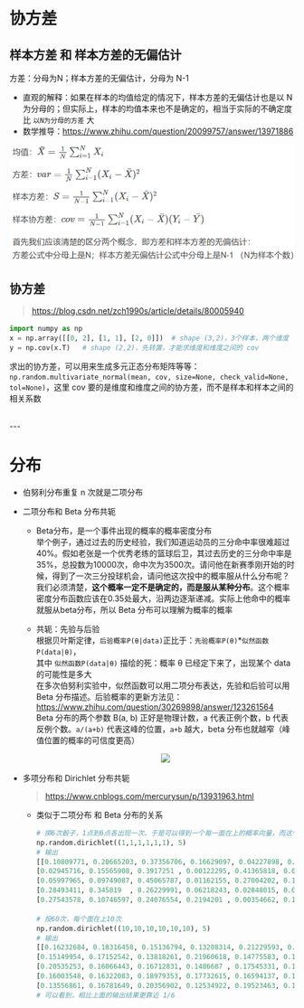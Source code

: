 # 协方差
## 样本方差 和 样本方差的无偏估计
方差：分母为N；样本方差的无偏估计，分母为 N-1  
* 直观的解释：如果在样本的均值给定的情况下，样本方差的无偏估计也是以 N 为分母的；但实际上，样本的均值本来也不是确定的，相当于实际的不确定度比 `以N为分母的方差` 大  
* 数学推导：https://www.zhihu.com/question/20099757/answer/13971886

<p align="center" >
<img src="./pictures/var.png" width=600">
</p>

## 协方差
> https://blog.csdn.net/zch1990s/article/details/80005940  
```python
import numpy as np
x = np.array([[0, 2], [1, 1], [2, 0]])  # shape (3,2)，3个样本，两个维度
y = np.cov(x.T)   # shape (2,2)，先转置，才能求维度和维度之间的 cov
```
求出的协方差，可以用来生成多元正态分布矩阵等等：
`np.random.multivariate_normal(mean, cov, size=None, check_valid=None, tol=None)`，这里 cov 要的是维度和维度之间的协方差，而不是样本和样本之间的相关系数

<br>
---

# 分布
* 伯努利分布重复 n 次就是二项分布
* 二项分布和 Beta 分布共轭
    * Beta分布，是一个事件出现的概率的概率密度分布  
    举个例子，通过过去的历史经验，我们知道运动员的三分命中率很难超过40%。假如老张是一个优秀老练的篮球后卫，其过去历史的三分命中率是35%，总投数为10000次，命中次为3500次。请问他在新赛季刚开始的时候，得到了一次三分投球机会，请问他这次投中的概率服从什么分布呢？我们必须清楚，**这个概率一定不是确定的，而是服从某种分布**。这个概率密度分布函数应该在0.35处最大，沿两边逐渐递减。实际上他命中的概率就服从beta分布，所以 Beta 分布可以理解为概率的概率

    * 共轭：先验与后验  
    根据贝叶斯定律，`后验概率P(θ|data)`正比于：`先验概率P(θ)`*`似然函数P(data|θ)`，  
    其中 `似然函数P(data|θ)` 描绘的死：概率 θ 已经定下来了，出现某个 data 的可能性是多大  
    在多次伯努利实验中，似然函数可以用二项分布表达，先验和后验可以用 Beta 分布描述。后验概率的更新方法见：https://www.zhihu.com/question/30269898/answer/123261564   
    Beta 分布的两个参数 B(a, b) 正好是物理计数，a 代表正例个数，b 代表反例个数。`a/(a+b)` 代表这峰的位置，`a+b` 越大，beta 分布也就越窄（峰值位置的概率的可信度更高）

        <p align="center" >
        <img src="./pictures/beta.jpg" width="800">
        </p>

* 多项分布和 Dirichlet 分布共轭
    > https://www.cnblogs.com/mercurysun/p/13931963.html
    * 类似于二项分布 和 Beta 分布的关系

        ```python
        # 掷6次骰子，1点到6点各出现一次。于是可以得到一个每一面在上的概率向量，而这个概率向量不是确定的（它服从狄利克雷分布），打印5次这个概率向量
        np.random.dirichlet((1,1,1,1,1,1), 5)
        # 输出
        [[0.10809771, 0.20665203, 0.37356706, 0.16629097, 0.04227898, 0.10311324],
        [0.02945716, 0.15565908, 0.3917251 , 0.00122295, 0.41365818, 0.00827752],
        [0.05997965, 0.09749087, 0.45065787, 0.01162155, 0.27004202, 0.11020804],
        [0.28493411, 0.345819  , 0.26229991, 0.06218243, 0.02848015, 0.0162844 ],
        [0.27543578, 0.10746597, 0.24076554, 0.2194201 , 0.00354662, 0.15336599]])

        # 投60次，每个面在上10次
        np.random.dirichlet((10,10,10,10,10,10), 5)
        # 输出
        [[0.16232684, 0.18316458, 0.15136794, 0.13208314, 0.21229593, 0.15876157],
        [0.15149954, 0.17152542, 0.13818261, 0.21960618, 0.14775583, 0.17143041],
        [0.20535253, 0.16066443, 0.16712831, 0.1486687 , 0.17545331, 0.14273271],
        [0.16003548, 0.16322083, 0.18979353, 0.17732615, 0.16594137, 0.14368264],
        [0.13556861, 0.16781649, 0.20356902, 0.12534922, 0.19523463, 0.17246203]
        # 可以看到，相比上面的输出结果更靠近 1/6
        ```


